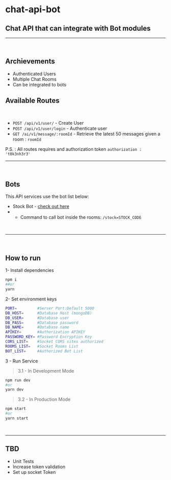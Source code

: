 # chat-api-bot

## Chat API that can integrate with Bot modules

<hr/>
<br/>

## Archievements

- Authenticated Users
- Multiple Chat Rooms
- Can be integrated to bots

## Available Routes

<br/>

- `POST /api/v1/user/` - Create User
- `POST /api/v1/user/login` - Authenticate user
- `GET /ai/v1/message/:roomId` - Retrieve the latest 50 messages given a room : `roomId`

P.S. : All routes requires and authorization token `authorization : 't0k3nh3r3'`

<hr/>
<br/>

## Bots

This API services use the bot list below:

- Stock Bot - [check out here](https://github.com/cotts/chat-bot)
- - Command to call bot inside the rooms: `/stock=STOCK_CODE`

<br/>
<hr/>
<br/>

## How to run

1- Install dependencies

```bash
npm i
##or
yarn
```

2- Set environment keys

```bash
PORT=         #Server Port:Default 5000
DB_HOST=      #Database Host (mongoDB)
DB_USER=      #Database user
DB_PASS=      #Database password
DB_NAME=      #Database name
APIKEY=       #Authorization APIKEY
PASSWORD_KEY= #Password Encryption Key
CORS_LIST=    #Socket CORS sites authorized
ROOMS_LIST=   #Socket Rooms List
BOT_LIST=     #Authorized Bot List
```

3 - Run Service

> 3.1 - In Development Mode

```bash
npm run dev
#or
yarn dev
```

> 3.2 - In Production Mode

```bash
npm start
#or
yarn start
```

<br/>
<hr/>

## TBD

- Unit Tests
- Increase token validation
- Set up socket Token
